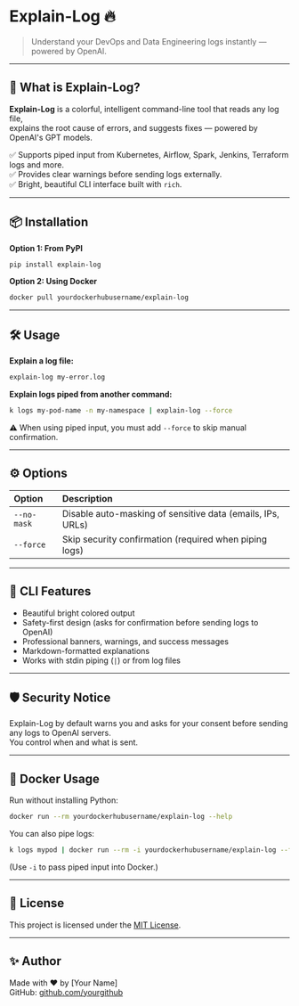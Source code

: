 # Explain-Log 🔥
> Understand your DevOps and Data Engineering logs instantly — powered by OpenAI.

---

## 🚀 What is Explain-Log?

**Explain-Log** is a colorful, intelligent command-line tool that reads any log file,  
explains the root cause of errors, and suggests fixes — powered by OpenAI's GPT models.

✅ Supports piped input from Kubernetes, Airflow, Spark, Jenkins, Terraform logs and more.  
✅ Provides clear warnings before sending logs externally.  
✅ Bright, beautiful CLI interface built with `rich`.

---

## 📦 Installation

**Option 1: From PyPI**

```bash
pip install explain-log
```

**Option 2: Using Docker**

```bash
docker pull yourdockerhubusername/explain-log
```

---

## 🛠 Usage

**Explain a log file:**

```bash
explain-log my-error.log
```

**Explain logs piped from another command:**

```bash
k logs my-pod-name -n my-namespace | explain-log --force
```

⚠️ When using piped input, you must add `--force` to skip manual confirmation.

---

## ⚙️ Options

| Option | Description |
|:---|:---|
| `--no-mask` | Disable auto-masking of sensitive data (emails, IPs, URLs) |
| `--force` | Skip security confirmation (required when piping logs) |

---

## 🎨 CLI Features

- Beautiful bright colored output
- Safety-first design (asks for confirmation before sending logs to OpenAI)
- Professional banners, warnings, and success messages
- Markdown-formatted explanations
- Works with stdin piping (`|`) or from log files

---

## 🛡 Security Notice

Explain-Log by default warns you and asks for your consent before sending any logs to OpenAI servers.  
You control when and what is sent.

---

## 🐳 Docker Usage

Run without installing Python:

```bash
docker run --rm yourdockerhubusername/explain-log --help
```

You can also pipe logs:

```bash
k logs mypod | docker run --rm -i yourdockerhubusername/explain-log --force
```

(Use `-i` to pass piped input into Docker.)

---

## 📄 License

This project is licensed under the [MIT License](LICENSE).

---

## ✨ Author

Made with ❤️ by [Your Name]  
GitHub: [github.com/yourgithub](https://github.com/yourgithub)

